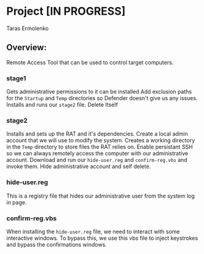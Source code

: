 # Project [IN PROGRESS]
Taras Ermolenko

## Overview: 
Remote Access Tool that can be used to control target computers.


### stage1
Gets administrative permissions to it can be installed
Add exclusion paths for the `Startup` and `Temp` directories so Defender doesn't give us any issues. 
Installs and runs our `stage2` file.
Delete Itself

### stage2
Installs and sets up the RAT and it's dependencies.
Create a local admin account that we will use to modify the system. 
Creates a working directory in the `Temp` directory to store files the RAT relies on. 
Enable persistant SSH so we can always remotely access the computer with our administrative account. 
Download and run our `hide-user.reg` and `confirm-reg.vbs` and invoke them. 
Hide administrative account and self delete.

### hide-user.reg
This is a registry file that hides our administrative user from the system log in page.

### confirm-reg.vbs
When installing the `hide-user.reg` file, we need to interact with some interactive windows. To bypass this, we use this vbs file to inject keystrokes and bypass the confirmations windows.


